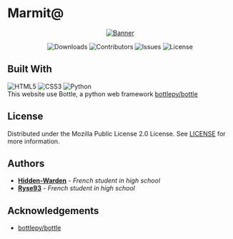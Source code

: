 # Marmit@
<p align="center">
  <a href="https://github.com/Hidden-Warden/Marmit65">
    <img src="https://user-images.githubusercontent.com/69793084/236773095-82e5cac2-e252-43f5-9ad1-26102dbb0cc6.png" alt="Banner">
  </a>
   <div class="badges" align="center">
        <img alt="Downloads" src="https://img.shields.io/github/downloads/Hidden-Warden/Marmit65/total.svg">
        <img alt="Contributors" src="https://img.shields.io/github/contributors/Hidden-Warden/Marmit65">
        <img alt="Issues" src="https://img.shields.io/github/issues/Hidden-Warden/Marmit65">
        <img alt="License" src="https://img.shields.io/github/license/Hidden-Warden/Marmit65">
    </div>
    
</p>

## Built With

![HTML5](https://img.shields.io/badge/html5-%23E34F26.svg?style=for-the-badge&logo=html5&logoColor=white)
![CSS3](https://img.shields.io/badge/css3-%231572B6.svg?style=for-the-badge&logo=css3&logoColor=white)
![Python](https://img.shields.io/badge/python-3670A0?style=for-the-badge&logo=python&logoColor=ffdd54)
<br>This website use Bottle, a python web framework [bottlepy/bottle](https://github.com/bottlepy/bottle/)

## License

Distributed under the Mozilla Public License 2.0 License. See [LICENSE](https://github.com/Hidden-Warden/Marmit65/blob/main/LICENSE) for more information.

## Authors

* **[Hidden-Warden](https://github.com/Hidden-Warden)** - *French student in high school*
* **[Ryse93](https://github.com/Ryse93)** - *French student in high school*

## Acknowledgements

* [bottlepy/bottle](https://github.com/bottlepy/bottle/)
